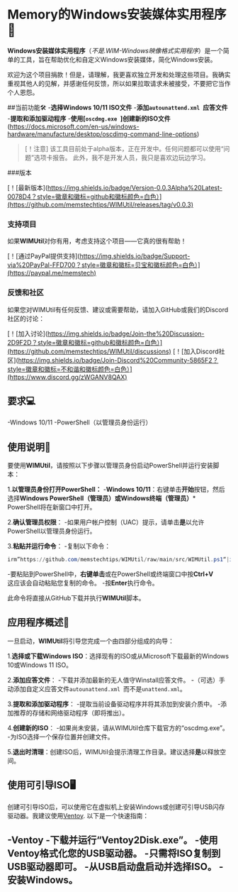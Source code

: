 # Memory的Windows安装媒体实用程序🧰
**Windows安装媒体实用程序**（*不是.WIM-Windows映像格式实用程序*）是一个简单的工具，旨在帮助优化和自定义Windows安装媒体，简化Windows安装。

欢迎为这个项目捐款！但是，请理解，我更喜欢独立开发和处理这些项目。我确实重视其他人的见解，并感谢任何反馈，所以如果拉取请求未被接受，不要把它当作个人恩怨。

##当前功能🛠️
-**选择Windows 10/11 ISO文件**
-**添加`autounattend.xml `应答文件**
-**提取和添加驱动程序**
-**使用[`oscdmg.exe `]创建新的ISO文件**(https://docs.microsoft.com/en-us/windows-hardware/manufacture/desktop/oscdimg-command-line-options) 

>[！注意]
>该工具目前处于alpha版本，正在开发中。任何问题都可以使用“问题”选项卡报告。
>此外，我不是开发人员，我只是喜欢边玩边学习。

###版本

[！[最新版本](https://img.shields.io/badge/Version-0.0.3Alpha%20Latest-0078D4？style=徽章和徽标=github和徽标颜色=白色）](https://github.com/memstechtips/WIMUtil/releases/tag/v0.0.3)

### 支持项目

如果**WIMUtil**对你有用，考虑支持这个项目——它真的很有帮助！

[！[通过PayPal提供支持](https://img.shields.io/badge/Support-via%20PayPal-FFD700？style=徽章和徽标=贝宝和徽标颜色=白色）](https://paypal.me/memstech)

### 反馈和社区

如果您对WIMUtil有任何反馈、建议或需要帮助，请加入GitHub或我们的Discord社区的讨论：

[！[加入讨论](https://img.shields.io/badge/Join-the%20Discussion-2D9F2D？style=徽章和徽标=github和徽标颜色=白色）](https://github.com/memstechtips/WIMUtil/discussions)
[！[加入Discord社区](https://img.shields.io/badge/Join-Discord%20Community-5865F2？style=徽章和徽标=不和谐和徽标颜色=白色）](https://www.discord.gg/zWGANV8QAX)

## 要求💻
-Windows 10/11
-PowerShell（以管理员身份运行）

## 使用说明📜

要使用**WIMUtil**，请按照以下步骤以管理员身份启动PowerShell并运行安装脚本：

1.**以管理员身份打开PowerShell：**
-**Windows 10/11**：右键单击**开始**按钮，然后选择**Windows PowerShell（管理员）**或**Windows终端（管理员）***</br>PowerShell将在新窗口中打开。

2.**确认管理员权限**：
-如果用户帐户控制（UAC）提示，请单击**是**以允许PowerShell以管理员身份运行。

3.**粘贴并运行命令**：
-复制以下命令：
```powershell
irm”https://github.com/memstechtips/WIMUtil/raw/main/src/WIMUtil.ps1“|iex
```
-要粘贴到PowerShell中，**右键单击**或在PowerShell或终端窗口中按**Ctrl+V**</br>这应该会自动粘贴您复制的命令。
-按**Enter**执行命令。

此命令将直接从GitHub下载并执行**WIMUtil**脚本。


## 应用程序概述🧩
一旦启动，**WIMUtil**将引导您完成一个由四部分组成的向导：

1.**选择或下载Windows ISO**：选择现有的ISO或从Microsoft下载最新的Windows 10或Windows 11 ISO。

2.**添加应答文件**：
-下载并添加最新的无人值守Winstall应答文件。
-（可选）手动添加自定义应答文件`autounattend.xml `而不是`unattend.xml`。

3.**提取和添加驱动程序**：
-提取当前设备驱动程序并将其添加到安装介质中。
-添加推荐的存储和网络驱动程序（即将推出）。

4.**创建新的ISO**：
-如果尚未安装，请从WIMUtil仓库下载官方的“oscdmg.exe”。
-为ISO选择一个保存位置并创建文件。

5.**退出时清理**：创建ISO后，WIMUtil会提示清理工作目录。建议选择**是**以释放空间。

## 使用可引导ISO🖥️

创建可引导ISO后，可以使用它在虚拟机上安装Windows或创建可引导USB闪存驱动器。我建议使用[Ventoy](https://github.com/ventoy/Ventoy). 以下是一个快速指南：

-**Ventoy**
-下载并运行“Ventoy2Disk.exe”。
-使用Ventoy格式化您的USB驱动器。
-只需将ISO复制到USB驱动器即可。
-从USB启动盘启动并选择ISO。
-安装Windows。
---
